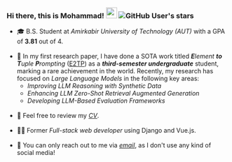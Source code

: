 ### Hi there, this is Mohammad! <img src="https://media.giphy.com/media/hvRJCLFzcasrR4ia7z/giphy.gif" width="25px"> ![GitHub User's stars](https://img.shields.io/github/stars/mghiasvandm?style=plastic)

<ul>
<li> 🎓 B.S. Student at <i>Amirkabir University of Technology (AUT)</i> with a GPA of <b>3.81</b> out of 4.<br><br>
<li> 🔭 In my first research paper, I have done a SOTA work titled <i><b>E</b>lement <b>to</b> <b>T</b>uple <b>P</b>rompting</i> (<a href="https://arxiv.org/pdf/2405.06454">E2TP</a>) as a <b><i>third-semester undergraduate</i></b> student, marking a rare achievement in the world. Recently, my research has focused on <i>Large Language Models</i> in the following key areas:
<ul>
<li><i>Improving LLM Reasoning with Synthetic Data</i><br>
<li><i>Enhancing LLM Zero-Shot Retrieval Augmented Generation</i><br>
<li><i>Developing LLM-Based Evaluation Frameworks</i><br><br>
</ul>
<li> 📃 Feel free to review my <a href="#"><i>CV</i></a>.<br><br>
<li> 👨‍💻 Former <i>Full-stack web developer</i> using Django and Vue.js.<br><br>
<li> 💬 You can only reach out to me via <a href="mailto:mghiasvandm1@gmail.com"><i> email</i></a>, as I don't use any kind of social media!
</ul>
